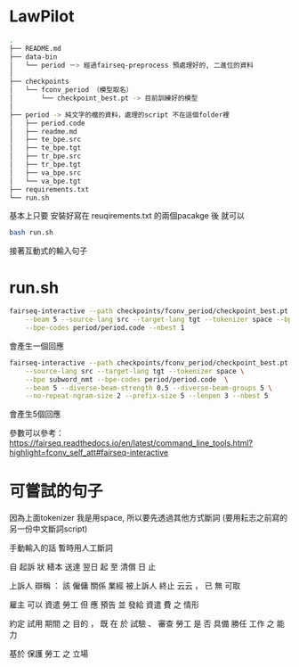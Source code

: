 # LawPilot

```bash
.
├── README.md
├── data-bin
│   └── period －> 經過fairseq-preprocess 預處理好的, 二進位的資料
│
├── checkpoints
│   └── fconv_period （模型取名）
│       └── checkpoint_best.pt -> 目前訓練好的模型
│
├── period -> 純文字的檔的資料，處理的script 不在這個folder裡
│   ├── period.code
│   ├── readme.md
│   ├── te_bpe.src
│   ├── te_bpe.tgt
│   ├── tr_bpe.src
│   ├── tr_bpe.tgt
│   ├── va_bpe.src
│   └── va_bpe.tgt
├── requirements.txt
└── run.sh
```



基本上只要 安裝好寫在 reuqirements.txt 的兩個pacakge 後
就可以

```bash
bash run.sh
```

接著互動式的輸入句子



# run.sh

```bash
fairseq-interactive --path checkpoints/fconv_period/checkpoint_best.pt data-bin/period \
    --beam 5 --source-lang src --target-lang tgt --tokenizer space --bpe subword_nmt \
    --bpe-codes period/period.code --nbest 1
```

會產生一個回應

```bash
fairseq-interactive --path checkpoints/fconv_period/checkpoint_best.pt data-bin/period  \
    --source-lang src --target-lang tgt --tokenizer space \
    --bpe subword_nmt --bpe-codes period/period.code  \
    --beam 5 --diverse-beam-strength 0.5 --diverse-beam-groups 5 \
    --no-repeat-ngram-size 2 --prefix-size 5 --lenpen 3 --nbest 5
```

會產生5個回應

參數可以參考：https://fairseq.readthedocs.io/en/latest/command_line_tools.html?highlight=fconv_self_att#fairseq-interactive



# 可嘗試的句子

因為上面tokenizer 我是用space, 所以要先透過其他方式斷詞 (要用耘志之前寫的另一份中文斷詞script)

手動輸入的話 暫時用人工斷詞



自 起訴 狀 繕本 送達 翌日 起 至 清償 日 止

上訴人 辯稱 ： 該 僱傭 關係 業經 被上訴人 終止 云云 ， 已 無 可取

雇主 可以 資遣 勞工 但 應 預告 並 發給 資遣 費 之 情形

約定 試用 期間 之 目的 ， 既 在 於 試驗 、 審查 勞工 是 否 具備 勝任 工作 之 能力

基於 保護 勞工 之 立場 
